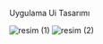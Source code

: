 Uygulama Ui Tasarımı

![resim (1)](https://user-images.githubusercontent.com/84284375/178369252-39146274-5b1e-4d60-ae89-d066173b4b5a.jpeg)
![resim (2)](https://user-images.githubusercontent.com/84284375/178369254-0dd4b249-54c0-4a2b-91c7-b9495ac17233.jpeg)
